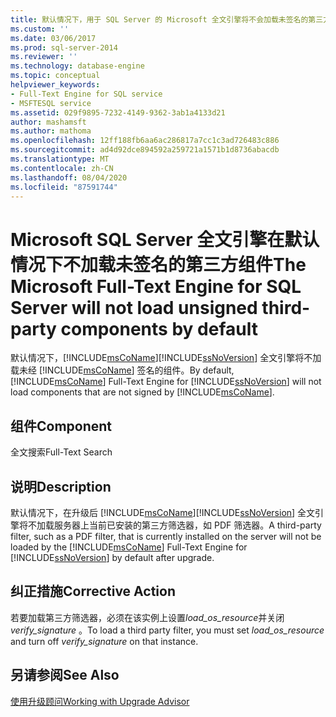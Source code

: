 ```yaml
---
title: 默认情况下，用于 SQL Server 的 Microsoft 全文引擎将不会加载未签名的第三方组件 |Microsoft Docs
ms.custom: ''
ms.date: 03/06/2017
ms.prod: sql-server-2014
ms.reviewer: ''
ms.technology: database-engine
ms.topic: conceptual
helpviewer_keywords:
- Full-Text Engine for SQL service
- MSFTESQL service
ms.assetid: 029f9895-7232-4149-9362-3ab1a4133d21
author: mashamsft
ms.author: mathoma
ms.openlocfilehash: 12ff188fb6aa6ac286817a7cc1c3ad726483c886
ms.sourcegitcommit: ad4d92dce894592a259721a1571b1d8736abacdb
ms.translationtype: MT
ms.contentlocale: zh-CN
ms.lasthandoff: 08/04/2020
ms.locfileid: "87591744"
---
```

# <a name="the-microsoft-full-text-engine-for-sql-server-will-not-load-unsigned-third-party-components-by-default"></a><span data-ttu-id="02e15-102">Microsoft SQL Server 全文引擎在默认情况下不加载未签名的第三方组件</span><span class="sxs-lookup"><span data-stu-id="02e15-102">The Microsoft Full-Text Engine for SQL Server will not load unsigned third-party components by default</span></span>
  <span data-ttu-id="02e15-103">默认情况下，[!INCLUDE[msCoName](../../includes/msconame-md.md)][!INCLUDE[ssNoVersion](../../includes/ssnoversion-md.md)] 全文引擎将不加载未经 [!INCLUDE[msCoName](../../includes/msconame-md.md)] 签名的组件。</span><span class="sxs-lookup"><span data-stu-id="02e15-103">By default, [!INCLUDE[msCoName](../../includes/msconame-md.md)] Full-Text Engine for [!INCLUDE[ssNoVersion](../../includes/ssnoversion-md.md)] will not load components that are not signed by [!INCLUDE[msCoName](../../includes/msconame-md.md)].</span></span>  
  
## <a name="component"></a><span data-ttu-id="02e15-104">组件</span><span class="sxs-lookup"><span data-stu-id="02e15-104">Component</span></span>  
 <span data-ttu-id="02e15-105">全文搜索</span><span class="sxs-lookup"><span data-stu-id="02e15-105">Full-Text Search</span></span>  
  
## <a name="description"></a><span data-ttu-id="02e15-106">说明</span><span class="sxs-lookup"><span data-stu-id="02e15-106">Description</span></span>  
 <span data-ttu-id="02e15-107">默认情况下，在升级后 [!INCLUDE[msCoName](../../includes/msconame-md.md)][!INCLUDE[ssNoVersion](../../includes/ssnoversion-md.md)] 全文引擎将不加载服务器上当前已安装的第三方筛选器，如 PDF 筛选器。</span><span class="sxs-lookup"><span data-stu-id="02e15-107">A third-party filter, such as a PDF filter, that is currently installed on the server will not be loaded by the [!INCLUDE[msCoName](../../includes/msconame-md.md)] Full-Text Engine for [!INCLUDE[ssNoVersion](../../includes/ssnoversion-md.md)] by default after upgrade.</span></span>  
  
## <a name="corrective-action"></a><span data-ttu-id="02e15-108">纠正措施</span><span class="sxs-lookup"><span data-stu-id="02e15-108">Corrective Action</span></span>  
 <span data-ttu-id="02e15-109">若要加载第三方筛选器，必须在该实例上设置*load_os_resource*并关闭*verify_signature* 。</span><span class="sxs-lookup"><span data-stu-id="02e15-109">To load a third party filter, you must set *load_os_resource* and turn off *verify_signature* on that instance.</span></span>  
  
## <a name="see-also"></a><span data-ttu-id="02e15-110">另请参阅</span><span class="sxs-lookup"><span data-stu-id="02e15-110">See Also</span></span>  
 [<span data-ttu-id="02e15-111">使用升级顾问</span><span class="sxs-lookup"><span data-stu-id="02e15-111">Working with Upgrade Advisor</span></span>](../../../2014/sql-server/install/working-with-upgrade-advisor.md)  
  
  
